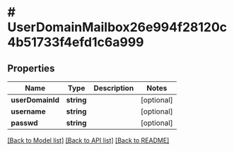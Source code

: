 # # UserDomainMailbox26e994f28120c4b51733f4efd1c6a999

## Properties

Name | Type | Description | Notes
------------ | ------------- | ------------- | -------------
**userDomainId** | **string** |  | [optional]
**username** | **string** |  | [optional]
**passwd** | **string** |  | [optional]

[[Back to Model list]](../../README.md#models) [[Back to API list]](../../README.md#endpoints) [[Back to README]](../../README.md)
